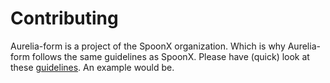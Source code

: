 # Contributing

Aurelia-form is a project of the SpoonX organization. Which is why Aurelia-form
follows the same guidelines as SpoonX. Please have (quick) look at these
[guidelines](https://github.com/SpoonX/about/blob/master/CONTRIBUTING.md).
An example would be.
